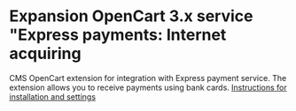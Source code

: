 # Expansion OpenCart 3.x service "Express payments: Internet acquiring
<p> CMS OpenCart extension for integration with Express payment service. The extension allows you to receive payments using bank cards. </ P>
<a href="https://express-pay.by/cms-extensions/opencart#3_x"> Instructions for installation and settings </a>
